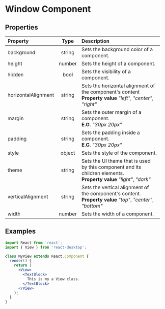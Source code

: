# Window Component

## Properties

Property            | Type   | Description
:------------------ | :-----:| :----------
background          | string | Sets the background color of a component.
height              | number | Sets the height of a component.
hidden              | bool   | Sets the visibility of a component.
horizontalAlignment | string | Sets the horizontal alignment of the component's content<br/>__Property value__ _"left"_, _"center"_, _"right"_
margin              | string | Sets the outer margin of a component.<br/>__E.G.__ _"30px 20px"_
padding             | string | Sets the padding inside a component.<br/>__E.G.__ _"30px 20px"_
style               | object | Sets the style of the component.
theme               | string | Sets the UI theme that is used by this component and its children elements.<br/>__Property value__ _"light"_, _"dark"_
verticalAlignment   | string | Sets the vertical alignment of the component's content.<br/>__Property value__ _"top"_, _"center"_, _"bottom"_
width               | number | Sets the width of a component.

## Examples

```jsx
import React from 'react';
import { View } from 'react-desktop';

class MyView extends React.Component {
  render() {
    return (
      <View>
        <TextBlock>
          This is my a View class.
        </TextBlock>
      </View>
    );
  }
}
```
